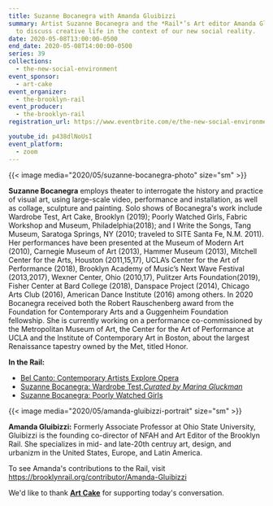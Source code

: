 ```yaml
---
title: Suzanne Bocanegra with Amanda Gluibizzi
summary: Artist Suzanne Bocanegra and the *Rail*’s Art editor Amanda Gluibizzi
  to discuss creative life in the context of our new social reality.
date: 2020-05-08T13:00:00-0500
end_date: 2020-05-08T14:00:00-0500
series: 39
collections:
  - the-new-social-environment
event_sponsor:
  - art-cake
event_organizer:
  - the-brooklyn-rail
event_producer:
  - the-brooklyn-rail
registration_url: https://www.eventbrite.com/e/the-new-social-environment-38-dr-vandana-shiva-tickets-103929722598

youtube_id: p438dlNoUsI
event_platform:
  - zoom
---
```


{{< image media="2020/05/suzanne-bocanegra-photo" size="sm" >}}

**Suzanne Bocanegra** employs theater to interrogate the history and practice of visual art, using large-scale video, performance and installation, as well as collage, sculpture and painting. Solo shows of Bocanegra's work include Wardrobe Test, Art Cake, Brooklyn (2019); Poorly Watched Girls, Fabric Workshop and Museum, Philadelphia(2018); and I Write the Songs, Tang Museum, Saratoga Springs, NY (2010; traveled to SITE Santa Fe, N.M. 2011). Her performances have been presented at the Museum of Modern Art (2010), Carnegie Museum of Art (2013), Hammer Museum (2013), Mitchell Center for the Arts, Houston (2011,15,17), UCLA’s Center for the Art of Performance (2018), Brooklyn Academy of Music’s Next Wave Festival (2013,2017), Wexner Center, Ohio (2010,17), Pulitzer Arts Foundation(2019), Fisher Center at Bard College (2018), Danspace Project (2014), Chicago Arts Club (2016), American Dance Institute (2016) among others. In 2020 Bocanegra received both the Robert Rauschenberg award from the Foundation for Contemporary Arts and a Guggenheim Foundation fellowship. She is currently working on a performance co-commissioned by the Metropolitan Museum of Art, the Center for the Art of Performance at UCLA and the Institute of Contemporary Art in Boston, about the largest Renaissance tapestry owned by the Met, titled Honor.

**In the Rail:**

* [Bel Canto: Contemporary Artists Explore Opera](https://brooklynrail.org/2019/09/artseen/Bel-Canto-Contemporary-Artists-Explore-Opera)
* [Suzanne Bocanegra: Wardrobe Test,*Curated by Marina Gluckman*](https://brooklynrail.org/2019/11/artseen/Suzanne-Bocanegra-Wardrobe-Test)
* [Suzanne Bocanegra: Poorly Watched Girls](https://brooklynrail.org/2018/11/artseen/Suzanne-Bocanegra-Poorly-Watched-Girls)


{{< image media="2020/05/amanda-gluibizzi-portrait" size="sm" >}}

**Amanda Gluibizzi:** Formerly Associate Professor at Ohio State University, Gluibizzi is the founding co-director of NFAH and Art Editor of the Brooklyn Rail. She specializes in mid- and late-20th centruy art, design, and urbanizm in the United States, Europe, and Latin America.

To see Amanda's contributions to the Rail, visit <https://brooklynrail.org/contributor/Amanda-Gluibizzi>

We'd like to thank **[Art Cake](https://artcake.org/)** for supporting today's conversation.
